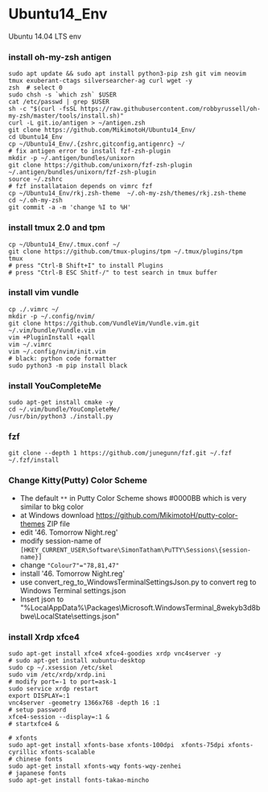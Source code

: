 # Ubuntu14_Env
Ubuntu 14.04 LTS env

### install oh-my-zsh antigen
```
sudo apt update && sudo apt install python3-pip zsh git vim neovim tmux exuberant-ctags silversearcher-ag curl wget -y
zsh  # select 0
sudo chsh -s `which zsh` $USER
cat /etc/passwd | grep $USER
sh -c "$(curl -fsSL https://raw.githubusercontent.com/robbyrussell/oh-my-zsh/master/tools/install.sh)"
curl -L git.io/antigen > ~/antigen.zsh
git clone https://github.com/MikimotoH/Ubuntu14_Env/
cd Ubuntu14_Env
cp ~/Ubuntu14_Env/.{zshrc,gitconfig,antigenrc} ~/
# fix antigen error to install fzf-zsh-plugin
mkdir -p ~/.antigen/bundles/unixorn
git clone https://github.com/unixorn/fzf-zsh-plugin ~/.antigen/bundles/unixorn/fzf-zsh-plugin
source ~/.zshrc
# fzf installataion depends on vimrc fzf  
cp ~/Ubuntu14_Env/rkj.zsh-theme  ~/.oh-my-zsh/themes/rkj.zsh-theme
cd ~/.oh-my-zsh
git commit -a -m 'change %I to %H'
```

### install tmux 2.0 and tpm
```
cp ~/Ubuntu14_Env/.tmux.conf ~/
git clone https://github.com/tmux-plugins/tpm ~/.tmux/plugins/tpm
tmux
# press "Ctrl-B Shift+I" to install Plugins
# press "Ctrl-B ESC Shitf-/" to test search in tmux buffer
```

### install vim vundle
```
cp ./.vimrc ~/
mkdir -p ~/.config/nvim/
git clone https://github.com/VundleVim/Vundle.vim.git ~/.vim/bundle/Vundle.vim
vim +PluginInstall +qall
vim ~/.vimrc
vim ~/.config/nvim/init.vim
# black: python code formatter
sudo python3 -m pip install black
```

### install YouCompleteMe
```
sudo apt-get install cmake -y
cd ~/.vim/bundle/YouCompleteMe/
/usr/bin/python3 ./install.py
```

### fzf
```
git clone --depth 1 https://github.com/junegunn/fzf.git ~/.fzf
~/.fzf/install

```

### Change Kitty(Putty) Color Scheme

- The default `**` in Putty Color Scheme shows #0000BB which is very similar to bkg color
- at Windows download https://github.com/MikimotoH/putty-color-themes ZIP file
- edit '46. Tomorrow Night.reg'
- modify session-name of `[HKEY_CURRENT_USER\Software\SimonTatham\PuTTY\Sessions\{session-name}]` 
- change `"Colour7"="78,81,47"`
- install '46. Tomorrow Night.reg'
- use convert_reg_to_WindowsTerminalSettingsJson.py to convert reg to Windows Terminal settings.json
- Insert json to "%LocalAppData%\Packages\Microsoft.WindowsTerminal_8wekyb3d8bbwe\LocalState\settings.json"



### install Xrdp xfce4
```
sudo apt-get install xfce4 xfce4-goodies xrdp vnc4server -y
# sudo apt-get install xubuntu-desktop
sudo cp ~/.xsession /etc/skel
sudo vim /etc/xrdp/xrdp.ini
# modify port=-1 to port=ask-1
sudo service xrdp restart
export DISPLAY=:1
vnc4server -geometry 1366x768 -depth 16 :1
# setup password
xfce4-session --display=:1 &
# startxfce4 &

# xfonts
sudo apt-get install xfonts-base xfonts-100dpi  xfonts-75dpi xfonts-cyrillic xfonts-scalable 
# chinese fonts
sudo apt-get install xfonts-wqy fonts-wqy-zenhei
# japanese fonts
sudo apt-get install fonts-takao-mincho
```


